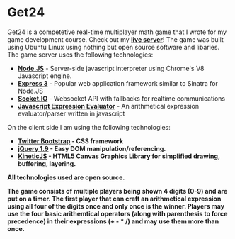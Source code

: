 Get24
===============
<p>
  Get24 is a competetive real-time multiplayer math game that I wrote for my game development course. Check out my <strong><a href='http://get24.jit.su/'>live server</a></strong>! The game was built using Ubuntu Linux using nothing but open source software and libaries. The game server uses the following technologies:
</p>

<ul>
  <li><strong><a href='http://nodejs.org/'>Node.JS</a></strong> - Server-side javascript interpreter using Chrome's V8 Javascript engine.</li>
  <li><strong><a href='http://expressjs.com/'>Express 3</a></strong> - Popular web application framework similar to Sinatra for Node.JS</li>
  <li><strong><a href='http://socket.io/'>Socket.IO</a></strong> - Websocket API with fallbacks for realtime communications</li>
  <li><strong><a href='http://silentmatt.com/javascript-expression-evaluator/'>Javascript Expression Evaluator</a></strong> - An arithmetical expression evaluator/parser written in javascript</li>
</ul>

<p>
  On the client side I am using the following technologies:
</p>

<ul>
  <li><strong><a href='http://twitter.github.com/bootstrap/'>Twitter Bootstrap</a> - CSS framework
  <li><strong><a href='http://jquery.com/'>jQuery 1.9</a></strong> - Easy DOM manipulation/referencing.</li>
  <li><strong><a href='http://kineticjs.com/'>KineticJS</a></strong> - HTML5 Canvas Graphics Library for simplified drawing, buffering, layering.</li>
</ul>

<p>
  All technologies used are open source. 
</p>

<p>
  The game consists of multiple players being shown 4 digits (0-9) and are put on a timer. The first player that can craft an arithmetical expression using all four of the digits once and only once is the winner. Players may use the four basic arithemtical operators (along with parenthesis to force precedence) in their expressions (+ - * /) and may use them more than once.
</p>
